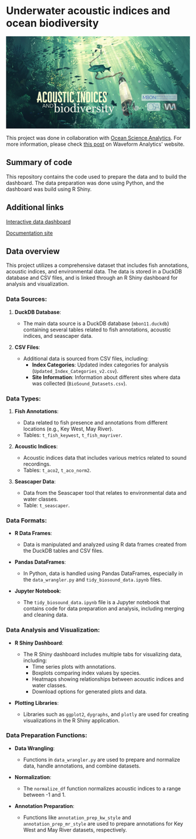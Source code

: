 # Underwater acoustic indices and ocean biodiversity

![fish-hydrophone-image](assets/widefish.png)

This project was done in collaboration with 
[Ocean Science Analytics](https://www.oceanscienceanalytics.com/). For more 
information, please check 
[this post](https://waveformanalytics.com/soundscapes/) on Waveform Analytics' 
website. 

## Summary of code

This repository contains the code used to prepare the data and to build the 
dashboard. The data preparation was done using Python, and the dashboard 
was build using R Shiny. 

## Additional links

[Interactive data dashboard](https://ocean-science-analytics.shinyapps.io/biosound-mbon/)

[Documentation site](https://ocean-science-analytics.github.io/biosound-exploratory-project/overview.html)


## Data overview
This project utilizes a comprehensive dataset that includes fish annotations, acoustic indices, and environmental data. The data is stored in a DuckDB database and CSV files, and is linked through an R Shiny dashboard for analysis and visualization.

### Data Sources:
1. **DuckDB Database**: 
   - The main data source is a DuckDB database (`mbon11.duckdb`) containing several tables related to fish annotations, acoustic indices, and seascaper data.
   
2. **CSV Files**:
   - Additional data is sourced from CSV files, including:
     - **Index Categories**: Updated index categories for analysis (`Updated_Index_Categories_v2.csv`).
     - **Site Information**: Information about different sites where data was collected (`BioSound_Datasets.csv`).

### Data Types:
1. **Fish Annotations**:
   - Data related to fish presence and annotations from different locations (e.g., Key West, May River).
   - Tables: `t_fish_keywest`, `t_fish_mayriver`.

2. **Acoustic Indices**:
   - Acoustic indices data that includes various metrics related to sound recordings.
   - Tables: `t_aco2`, `t_aco_norm2`.

3. **Seascaper Data**:
   - Data from the Seascaper tool that relates to environmental data and water classes.
   - Table: `t_seascaper`.

### Data Formats:
- **R Data Frames**: 
  - Data is manipulated and analyzed using R data frames created from the DuckDB tables and CSV files.
  
- **Pandas DataFrames**:
  - In Python, data is handled using Pandas DataFrames, especially in the `data_wrangler.py` and `tidy_biosound_data.ipynb` files.

- **Jupyter Notebook**:
  - The `tidy_biosound_data.ipynb` file is a Jupyter notebook that contains code for data preparation and analysis, including merging and cleaning data.

### Data Analysis and Visualization:
- **R Shiny Dashboard**:
  - The R Shiny dashboard includes multiple tabs for visualizing data, including:
    - Time series plots with annotations.
    - Boxplots comparing index values by species.
    - Heatmaps showing relationships between acoustic indices and water classes.
    - Download options for generated plots and data.

- **Plotting Libraries**:
  - Libraries such as `ggplot2`, `dygraphs`, and `plotly` are used for creating visualizations in the R Shiny application.

### Data Preparation Functions:
- **Data Wrangling**:
  - Functions in `data_wrangler.py` are used to prepare and normalize data, handle annotations, and combine datasets.

- **Normalization**:
  - The `normalize_df` function normalizes acoustic indices to a range between -1 and 1.

- **Annotation Preparation**:
  - Functions like `annotation_prep_kw_style` and `annotation_prep_mr_style` are used to prepare annotations for Key West and May River datasets, respectively.